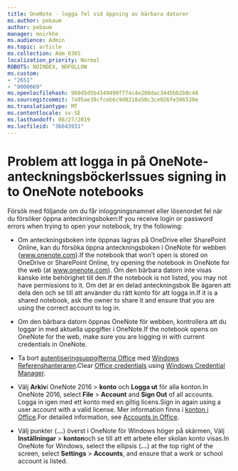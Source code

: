 ```yaml
---
title: OneNote - logga fel vid öppning av bärbara datorer
ms.author: pebaum
author: pebaum
manager: mnirkhe
ms.audience: Admin
ms.topic: article
ms.collection: Adm_O365
localization_priority: Normal
ROBOTS: NOINDEX, NOFOLLOW
ms.custom:
- "2651"
- "9000669"
ms.openlocfilehash: 960d5d5b4349490f774c4e280dac3445bb2b8c48
ms.sourcegitcommit: 7a95ae38cfceb6c9d8218a50c3ce026fe506530e
ms.translationtype: MT
ms.contentlocale: sv-SE
ms.lasthandoff: 08/27/2019
ms.locfileid: "36643931"
---
```

# <a name="issues-signing-in-to-onenote-notebooks"></a><span data-ttu-id="6bc5d-102">Problem att logga in på OneNote-anteckningsböcker</span><span class="sxs-lookup"><span data-stu-id="6bc5d-102">Issues signing in to OneNote notebooks</span></span>

<span data-ttu-id="6bc5d-103">Försök med följande om du får inloggningsnamnet eller lösenordet fel när du försöker öppna anteckningsboken:</span><span class="sxs-lookup"><span data-stu-id="6bc5d-103">If you receive login or password errors when trying to open your notebook, try the following:</span></span>

- <span data-ttu-id="6bc5d-104">Om anteckningsboken inte öppnas lagras på OneDrive eller SharePoint Online, kan du försöka öppna anteckningsboken i OneNote för webben (www.onenote.com).</span><span class="sxs-lookup"><span data-stu-id="6bc5d-104">If the notebook that won't open is stored on OneDrive or SharePoint Online, try opening the notebook in OneNote for the web (at www.onenote.com).</span></span> <span data-ttu-id="6bc5d-105">Om den bärbara datorn inte visas kanske inte behörighet till den.</span><span class="sxs-lookup"><span data-stu-id="6bc5d-105">If the notebook is not listed, you may not have permissions to it.</span></span> <span data-ttu-id="6bc5d-106">Om det är en delad anteckningsbok Be ägaren att dela den och se till att använder du rätt konto för att logga in.</span><span class="sxs-lookup"><span data-stu-id="6bc5d-106">If it is a shared notebook, ask the owner to share it and ensure that you are using the correct account to log in.</span></span>

- <span data-ttu-id="6bc5d-107">Om den bärbara datorn öppnas OneNote för webben, kontrollera att du loggar in med aktuella uppgifter i OneNote.</span><span class="sxs-lookup"><span data-stu-id="6bc5d-107">If the notebook opens on OneNote for the web, make sure you are logging in with current credentials in OneNote.</span></span> 

- <span data-ttu-id="6bc5d-108">Ta bort [autentiseringsuppgifterna Office](https://docs.microsoft.com/office/troubleshoot/error-messages/another-account-already-signed-in#step-3-clear-cached-credentials-on-the-computer) med [Windows Referenshanteraren](https://support.microsoft.com/help/4026814/windows-accessing-credential-manager).</span><span class="sxs-lookup"><span data-stu-id="6bc5d-108">Clear [Office credentials](https://docs.microsoft.com/office/troubleshoot/error-messages/another-account-already-signed-in#step-3-clear-cached-credentials-on-the-computer) using [Windows Credential Manager](https://support.microsoft.com/help/4026814/windows-accessing-credential-manager).</span></span>

- <span data-ttu-id="6bc5d-109">Välj **Arkiv**i OneNote 2016 > **konto** och **Logga ut** för alla konton.</span><span class="sxs-lookup"><span data-stu-id="6bc5d-109">In OneNote 2016, select **File** > **Account** and **Sign Out** of all accounts.</span></span> <span data-ttu-id="6bc5d-110">Logga in igen med ett konto med en giltig licens.</span><span class="sxs-lookup"><span data-stu-id="6bc5d-110">Sign in again using a user account with a valid license.</span></span> <span data-ttu-id="6bc5d-111">Mer information finns i [konton i Office](https://support.office.com/article/accounts-in-office-628ea040-f265-49de-b986-be09c3ebf8a9).</span><span class="sxs-lookup"><span data-stu-id="6bc5d-111">For detailed information, see [Accounts in Office](https://support.office.com/article/accounts-in-office-628ea040-f265-49de-b986-be09c3ebf8a9).</span></span>

- <span data-ttu-id="6bc5d-112">Välj punkter (**...**) överst i OneNote för Windows höger på skärmen, Välj **Inställningar** > **konton**och se till att ett arbete eller skolan konto visas.</span><span class="sxs-lookup"><span data-stu-id="6bc5d-112">In OneNote for Windows, select the ellipsis (**…**) at the top right of the screen, select **Settings** > **Accounts**, and ensure that a work or school account is listed.</span></span>